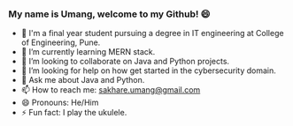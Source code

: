 ### My name is Umang, welcome to my Github! 😄

- 🔭 I'm a final year student pursuing a degree in IT engineering at College of Engineering, Pune.
- 🌱 I’m currently learning MERN stack.
- 👯 I’m looking to collaborate on Java and Python projects.
- 🤔 I’m looking for help on how get started in the cybersecurity domain. 
- 💬 Ask me about Java and Python.
- 📫 How to reach me: sakhare.umang@gmail.com
- 😄 Pronouns: He/Him
- ⚡ Fun fact: I play the ukulele.
